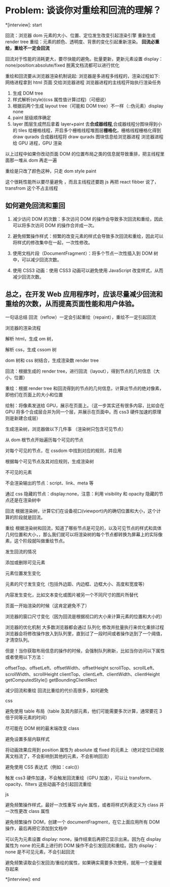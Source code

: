# Problem: 谈谈你对重绘和回流的理解？

\*[interview]: start

回流：浏览器 dom 元素的大小、位置、定位发生改变引起渲染引擎 重新生成 render tree
重绘：元素的颜色、透明度、背景的变化引起重新渲染。
**回流必重绘，重绘不一定会回流**

回流对于性能的消耗更大，要尽快能的避免。批量更新，更新元素设置 display：none/position:absolute/fixed 脱离文档流都可以进行优化

重绘和回流要从浏览器渲染机制说起:
浏览器是多进程多线程的，渲染过程如下:
网络进程拿到 html 页面 交给浏览器进程 浏览器进程的主线程开始执行渲染任务

1. 生成 DOM tree
2. 样式解析(style)(css 属性值计算过程)（可细说）
3. 根据前两个生成 layout tree（可能和 DOM tree）不一样（::伪元素）display none
4. paint 层级顺序确定
5. layer 图层生成然后拿着 layer+paint 去**合成器线程**,合成器线程分图块得到小的 tiles 给栅格线程，开启多个栅格线程堆图层**栅格化**，栅格线程栅格化得到 draw qurads 合成器线程将 draw qurads 图块信息给浏览器进程 浏览器进程给 GPU 进程，GPU 渲染

以上过程中如果你改动页面 DOM 的位置布局之类的信息就导致重排，把主线程里面那一堆从 dom 再走一遍

重绘是只改了颜色这种，只走 dom style paint

这个很耗性能所以要尽量避免 ，而且主线程还要跑 js 再把 react fibber 说了，transfrom 这个不占主线程

## 如何避免回流和重回

1. 减少访问 DOM 的次数：多次访问 DOM 的操作会导致多次回流和重绘，因此可以将多次访问 DOM 的操作合并成一次。

2. 避免频繁操作样式：频繁的改变元素的样式会导致多次回流和重绘，因此可以将样式的修改集中在一起，一次性修改。

3. 使用文档片段（DocumentFragment）：将多个节点一次性插入到 DOM 树中，可以减少回流次数。

4. 使用 CSS3 动画：使用 CSS3 动画可以避免使用 JavaScript 改变样式，从而减少回流次数。

## 总之，在开发 Web 应用程序时，应该尽量减少回流和重绘的次数，从而提高页面性能和用户体验。

一句话总结
回流（reflow）一定会引起重绘（repaint），重绘不一定引起回流

浏览器的渲染流程

解析 html，生成 om 树，

解析 css，生成 cssom 树

dom 树和 css 树结合，生成渲染数 render tree

回流：根据生成的 render tree，进行回流（layout），得到节点的几何信息（大小，位置）

重绘：根据 render tree 和回流得到的节点的几何信息，计算出节点的绝对像素，即他们在页面上的大小和位置

绘制：将像素发送给 GPU，展示在页面上。（这一步其实还有很多内容，比如会在 GPU 将多个合成层合并为同一个层，并展示在页面中。而 css3 硬件加速的原理则是新建合成层）

生成渲染树，浏览器做以下几件事 （渲染树只包含可见节点）

从 dom 根节点开始遍历每个可见的节点

对每个可见的节点，在 cssdom 中找到对应的规则，并应用

根据每个可见节点及其对应规则，生成渲染树

不可见的元素

不会渲染输出的节点：script、link、meta 等

通过 css 隐藏的节点：display:none，注意：利用 visibility 和 opacity 隐藏的节点还是在渲染树中

回流
根据渲染树，计算它们在设备视口(viewport)内的确切位置和大小，这个计算的阶段就是回流。

重绘
根据渲染树和回流，知道了哪些节点是可见的，以及可见节点的样式和具体几何位置和大小，，那么我们就可以将渲染树的每个节点都转换为屏幕上的实际像素，这个阶段就叫做重绘节点。

发生回流的情况

添加或删除可见元素

元素位置发生变化

元素的尺寸发生变化（包括外边距、内边框、边框大小、高度和宽度等）

内容发生变化，比如文本变化或图片被另一个不同尺寸的图片所替代

页面一开始渲染的时候（这肯定避免不了）

浏览器的窗口尺寸变化（因为回流是根据视口的大小来计算元素的位置和大小的）

浏览器的优化机制
大多数浏览器都会通过 队列化 修改并批量执行来优化重排过程
浏览器会将修改操作放入到队列里，直到过了一段时间或者操作达到了一个阈值，才清空队列。

但是！当你获取布局信息的操作的时候，会强制队列刷新，比如当你访问以下属性或者使用以下方法：

offsetTop、offsetLeft、offsetWidth、offsetHeight
scrollTop、scrollLeft、scrollWidth、scrollHeight
clientTop、clientLeft、clientWidth、clientHeight
getComputedStyle()
getBoundingClientRect

减少回流和重绘
回流比重绘的代价高很多，如何避免

css

避免使用 table 布局（table 及其内部元素，他们可能需要多次计算，通常要花 3 倍于同等元素的时间）

尽可能在 DOM 树的最末端改变 class

避免设置多层内联样式

将动画效果应用到 position 属性为 absolute 或 fixed 的元素上（绝对定位已经脱离文档流了，不会影响到其他的元素，不会影响回流）

避免使用 CSS 表达式（例如：calc()）

触发 css3 硬件加速，不会触发回流重绘（GPU 加速），可以让 transform、opacity、filters 这些动画不会引起回流重绘

js

避免频繁操作样式，最好一次性重写 style 属性，或者将样式列表定义为 class 并一次性更改 class 属性

避免频繁操作 DOM，创建一个 documentFragment，在它上面应用所有 DOM 操作，最后再把它添加到文档中

可以先为元素设置 display: none，操作结束后再把它显示出来。因为在 display 属性为 none 的元素上进行的 DOM 操作不会引发回流和重绘。因为 display：none 是不可见元素，不会引起回流

避免频繁读取会引发回流/重绘的属性，如果确实需要多次使用，就用一个变量缓存起来

\*[interview]: end
